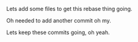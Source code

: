 Lets add some files to get this rebase thing going.


Oh needed to add another commit oh my.


Lets keep these commits going, oh yeah.